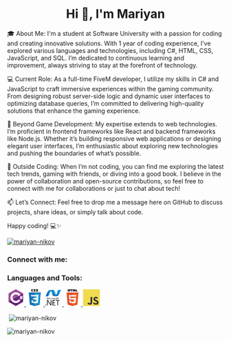 <h1 align="center">Hi 👋, I'm Mariyan</h1>
🎓 About Me:
I'm a student at Software University with a passion for coding and creating innovative solutions. With 1 year of coding experience, I’ve explored various languages and technologies, including C#, HTML, CSS, JavaScript, and SQL. I’m dedicated to continuous learning and improvement, always striving to stay at the forefront of technology.

💻 Current Role:
As a full-time FiveM developer, I utilize my skills in C# and JavaScript to craft immersive experiences within the gaming community. From designing robust server-side logic and dynamic user interfaces to optimizing database queries, I’m committed to delivering high-quality solutions that enhance the gaming experience.

🌟 Beyond Game Development:
My expertise extends to web technologies. I’m proficient in frontend frameworks like React and backend frameworks like Node.js. Whether it’s building responsive web applications or designing elegant user interfaces, I’m enthusiastic about exploring new technologies and pushing the boundaries of what’s possible.

🚀 Outside Coding:
When I’m not coding, you can find me exploring the latest tech trends, gaming with friends, or diving into a good book. I believe in the power of collaboration and open-source contributions, so feel free to connect with me for collaborations or just to chat about tech!

📫 Let’s Connect:
Feel free to drop me a message here on GitHub to discuss projects, share ideas, or simply talk about code.

Happy coding! 💻✨


<p align="left"> <a href="https://github.com/ryo-ma/github-profile-trophy"><img src="https://github-profile-trophy.vercel.app/?username=mariyan-nikov" alt="mariyan-nikov" /></a> </p>

<h3 align="left">Connect with me:</h3>
<p align="left">
</p>

<h3 align="left">Languages and Tools:</h3>
<p align="left"> <a href="https://www.w3schools.com/cs/" target="_blank" rel="noreferrer"> <img src="https://raw.githubusercontent.com/devicons/devicon/master/icons/csharp/csharp-original.svg" alt="csharp" width="40" height="40"/> </a> <a href="https://www.w3schools.com/css/" target="_blank" rel="noreferrer"> <img src="https://raw.githubusercontent.com/devicons/devicon/master/icons/css3/css3-original-wordmark.svg" alt="css3" width="40" height="40"/> </a> <a href="https://dotnet.microsoft.com/" target="_blank" rel="noreferrer"> <img src="https://raw.githubusercontent.com/devicons/devicon/master/icons/dot-net/dot-net-original-wordmark.svg" alt="dotnet" width="40" height="40"/> </a> <a href="https://www.w3.org/html/" target="_blank" rel="noreferrer"> <img src="https://raw.githubusercontent.com/devicons/devicon/master/icons/html5/html5-original-wordmark.svg" alt="html5" width="40" height="40"/> </a> <a href="https://developer.mozilla.org/en-US/docs/Web/JavaScript" target="_blank" rel="noreferrer"> <img src="https://raw.githubusercontent.com/devicons/devicon/master/icons/javascript/javascript-original.svg" alt="javascript" width="40" height="40"/> </a> </p>

<p>&nbsp;<img align="center" src="https://github-readme-stats.vercel.app/api?username=mariyan-nikov&show_icons=true&locale=en" alt="mariyan-nikov" /></p>

<p align="left"> <img src="https://komarev.com/ghpvc/?username=mariyan-nikov&label=Profile%20views&color=0e75b6&style=flat" alt="mariyan-nikov" /> </p>
